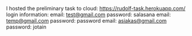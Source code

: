 I hosted the preliminary task to cloud: https://rudolf-task.herokuapp.com/
login information:
email: test@gmail.com       password: salasana
email: temp@gmail.com       password: password
email: asiakas@gmail.com    password: jotain
